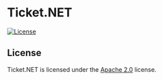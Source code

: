 # Ticket.NET

[![License](https://lxgaming.github.io/badges/License-Apache%202.0-blue.svg)](https://www.apache.org/licenses/LICENSE-2.0)

## License
Ticket.NET is licensed under the [Apache 2.0](https://www.apache.org/licenses/LICENSE-2.0) license.